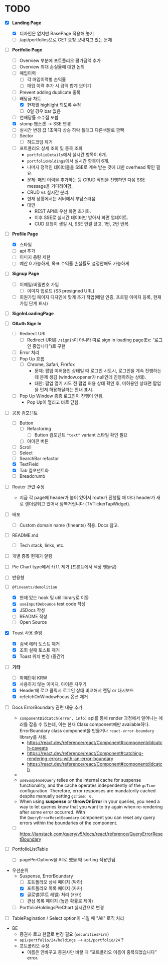 # TODO

- [x] **Landing Page**
	- [x] 디자인은 없지만 BasePage 적용해 놓기
	- [ ] /api/portfolios으로 GET 요청 보내지고 있는 문제

- [ ] **Portfolio Page**
	- [ ] Overview 부분에 포트폴리오 평가금액 추가
	- [ ] Overview 최대 손실율에 대한 논의
	- [ ] 매입이력
		- [ ] 각 매입이력별 손익률
		- [ ] 매입 이력 추가 시 금액 합계 보이기
	- [ ] Prevent adding duplicate 종목
	- [ ] 배당금 차트
		- [x] 현재월 highlight 되도록 수정
		- [ ] 0일 경우 bar 없음
	- [ ] 연배당률 소수점 포함
	- [x] stomp 웹소켓 -> SSE 변경
	- [ ] 실시간 변경 값 1초마다 상승 하락 플래그 다른색깔로 깜빡
	- [ ] Sector
		- [ ] 하드코딩 제거
	- [ ] 포트폴리오 상세 조회 및 종목 조회
		- `portfolioDetails`에서 실시간 항목이 6개.
		- `portfolioHoldings`에서 실시간 항목이 6개.
		- 나머지 정적인 데이터들을 SSE로 계속 받는 것에 대한 overhead 확인 필요.
		- 문제: 매입 이력을 추가하는 등 CRUD 작업을 진행하면 다음 SSE message을 기다려야함.
		- CRUD vs 실시간 분리.
		- 현재 상황에서는 서버에서 부담스러움
		- 대안
			- REST API로 우선 화면 초기화.
			- 이후 SSE로 실시간 데이터만 받아서 화면 업데이트.
			- CUD 요청이 생길 시, SSE 연결 끊고, 1번, 2번 반복.

- [ ] **Profile Page**
	- [x] 스타일
	- [ ] api 추가
	- [ ] 이미지 용량 제한
	- [ ] 예산 0 가능하게, 목표 수익률 손실률도 설정안해도 가능하게

- [ ] **Signup Page**
	- [ ] 이메일/비밀번호 가입
		- [ ] 이미지 업로드 (S3 presigned URL)
	- [ ] 회원가입 페이지 디자인에 맞게 추가 작업(메일 인증, 프로필 이미지 등록, 현재 가입 단계 표시)

- [ ] **SignInLoadingPage**

- [ ] **OAuth Sign In**
  - [ ] Redirect URI
	- [ ] Redirect URI를 `/signin`이 아니라 따로 sign in loading page(Ex: “로그인 중입니다”)로 구현
  - [ ] Error 처리
  - [ ] Pop Up 흐름
	- [ ] Chrome, Safari, Firefox
	  - 문제: 팝업 미허용인 상태일 때 로그인 시도시, 로그인을 계속 진행하는데 문제 생김 (window.opener가 null인데 진행하려는 상태).
	  - 대안: 팝업 열기 시도 전 팝업 허용 상태 확인 후, 미허용인 상태면 팝업을 먼저 허용해달라는 안내 표시.
  - [ ] Pop Up Window 종종 로그인이 진행이 안됨.
	- Pop Up이 열리고 바로 닫힘.

- [ ] 공용 컴포넌트
	- [ ] Button
		- [ ] Refactoring
			- [ ] Button 컴포넌트 `"text"` variant 스타일 확인 필요
		- [ ] 아이콘 버튼
	- [ ] Scroll
	- [ ] Select
	- [ ] SearchBar refactor
	- [x] TextField
	- [x] Tab 컴포넌트화
	- [ ] Breadcrumb

- [ ] Router 관련 수정
	- 지금 각 page에 header가 붙어 있어서 route가 진행될 때 마다 header가 새로 랜더링되고 있어서 깜빡거립니다 (TVTickerTapWidget).

- [ ] 배포
	- [ ] Custom domain name (fineants) 적용. Docs 참고.

- [ ] README.md
	- [ ] Tech stack, links, etc.

- [ ] 개별 종목 현재가 알림

- [ ] Pie Chart type에서 `fill` 제거 (프론트에서 색상 핸들링)

- [ ] 반응형

- [ ] `@fineants/demolition`
	- [x] 현재 있는 hook 및 util library로 이동
	- [x] `useInputDebounce` test code 작성
	- [x] JSDocs 작성
	- [ ] README 작성
	- [ ] Open Source

- [x] Toast 사용 줄임
	- [x] 검색 에러 토스트 제거
	- [x] 조회 실패 토스트 제거
	- [x] Toast 위치 변경 (중간?)

- [ ] **기타**
	- [ ] 화폐단위 KRW
	- [x] 사용하지 않는 이미지, 아이콘 지우기
	- [x] Header에 로고 클릭시 로그인 상태 비교해서 랜딩 or 대시보드
	- [x] refetchOnWindowFocus 옵션 제거

- [ ] Docs ErrorBoundary 관련 내용 추가
	- `componentDidCatch(error, info)` api를 통해 render 과정에서 일어나는 에러를 잡을 수 있는데, 이는 현재 Class component에만 available하다. ErrorBoundary class component을 만들거나 `react-error-boundary` library를 사용.
		- https://react.dev/reference/react/Component#componentdidcatch-caveats
		- https://react.dev/reference/react/Component#catching-rendering-errors-with-an-error-boundary
		- https://react.dev/reference/react/Component#componentdidcatch
	- 
	- `useSuspenseQuery` relies on the internal cache for suspense functionality, and the cache operates independently of the `gcTime` configuration. Therefore, error responses are mandatorily cached despite manually setting `gcTime: 0`.
	- When using **suspense** or **throwOnError** in your queries, you need a way to let queries know that you want to try again when re-rendering after some error occurred. With the `QueryErrorResetBoundary` component you can reset any query errors within the boundaries of the component.
	- [ ] https://tanstack.com/query/v5/docs/react/reference/QueryErrorResetBoundary

- [ ] PortfolioListTable
	- [ ] pagePerOptions을 All로 했을 때 sorting 적용안됨.

- 우선순위
	- Suspense, ErrorBoundary
		- [ ] 포트폴리오 상세 페이지 (박하)
		- [x] 포트폴리오 목록 페이지 (카카)
		- [x] 글로벌(루트 레벨) 처리 (카카)
		- [ ] 관심 목록 페이지 (높은 확률로 제이)
	- [ ] PortfolioHoldingsPieChart 실시간으로 변경

- [ ] TablePagination / Select option이 -1일 때 "All" 로직 처리

- BE
	- 증권사 로고 한글로 변경 필요 (`securitiesFirm`)
	- `api/portfolio/24/holdings` —> `api/portfolio/24` ?
	- 포트폴리오 수정
		- 이름은 안바꾸고 증권사만 바꿀 때 “포트폴리오 이름이 중복되었습니다” error.
